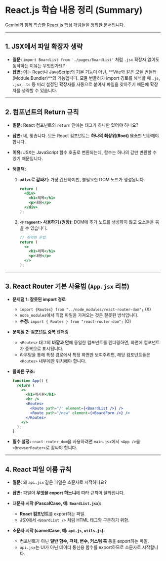 # React.js 학습 내용 정리 (Summary)

Gemini와 함께 학습한 React.js 핵심 개념들을 정리한 문서입니다.

---

## 1. JSX에서 파일 확장자 생략

- **질문:** `import BoardList from './pages/BoardList'` 처럼 `.jsx` 확장자 없이도 동작하는 이유는 무엇인가요?
- **답변:** 이는 React나 JavaScript의 기본 기능이 아닌, **Vite와 같은 모듈 번들러(Module Bundler)**의 기능입니다. 모듈 번들러가 import 경로를 해석할 때 `.js`, `.jsx`, `.ts` 등 미리 설정된 확장자를 자동으로 붙여서 파일을 찾아주기 때문에 확장자를 생략할 수 있습니다.

---

## 2. 컴포넌트의 Return 규칙

- **질문:** React 컴포넌트의 `return` 안에는 태그가 하나만 있어야 하나요?
- **답변:** 네, 맞습니다. 모든 React 컴포넌트는 **하나의 최상위(Root) 요소**만 반환해야 합니다.

- **이유:** JSX는 JavaScript 함수 호출로 변환되는데, 함수는 하나의 값만 반환할 수 있기 때문입니다.

- **해결책:**
  1.  **`<div>`로 감싸기:** 가장 간단하지만, 불필요한 DOM 노드가 생성됩니다.
      ```jsx
      return (
        <div>
          <h1>제목</h1>
          <p>내용</p>
        </div>
      );
      ```
  2.  **`<Fragment>` 사용하기 (권장):** DOM에 추가 노드를 생성하지 않고 요소들을 묶을 수 있습니다.
      ```jsx
      // 축약형 문법
      return (
        <>
          <h1>제목</h1>
          <p>내용</p>
        </>
      );
      ```

---

## 3. React Router 기본 사용법 (`App.jsx` 리뷰)

- **문제점 1: 잘못된 import 경로**
  - `import {Routes} from "../node_modules/react-router-dom";` (X)
  - `node_modules`에서 직접 파일을 가져오는 것은 잘못된 방식입니다.
  - **수정:** `import { Routes } from "react-router-dom";` (O)

- **문제점 2: 컴포넌트 중복 렌더링**
  - `<Routes>` 태그의 **바깥과 안**에 동일한 컴포넌트를 렌더링하면, 화면에 컴포넌트가 중복으로 표시됩니다.
  - 라우팅을 통해 특정 경로에서 특정 화면만 보여주려면, 해당 컴포넌트들은 `<Routes>` 내부에만 위치해야 합니다.

- **올바른 구조:**
  ```jsx
  function App() {
    return (
      <>
        <h1>게시판</h1>
        <hr />
        <Routes>
          <Route path="/" element={<BoardList />} />
          <Route path="/new" element={<BoardForm />} />
        </Routes>
      </>
    );
  }
  ```
- **필수 설정:** `react-router-dom`을 사용하려면 `main.jsx`에서 `<App />`을 `<BrowserRouter>`로 감싸야 합니다.

---

## 4. React 파일 이름 규칙

- **질문:** 왜 `api.jsx` 같은 파일은 소문자로 시작하나요?
- **답변:** 파일이 **무엇을 export 하느냐**에 따라 규칙이 달라집니다.

- **대문자 시작 (PascalCase, 예: `BoardList.jsx`):**
  - **React 컴포넌트**를 export하는 파일.
  - JSX에서 `<BoardList />` 처럼 HTML 태그와 구분하기 위함.

- **소문자 시작 (camelCase, 예: `api.js`, `utils.js`):**
  - 컴포넌트가 아닌 **일반 함수, 객체, 변수, 커스텀 훅** 등을 export하는 파일.
  - `api.jsx`는 UI가 아닌 데이터 통신용 함수를 export하므로 소문자로 시작합니다.
